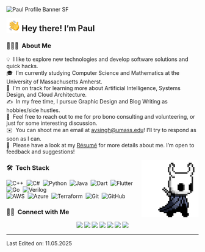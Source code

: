   <p><img src="https://raw.githubusercontent.com/Smil3MoreGH/Smil3MoreGH/refs/heads/main/sf_banner.png" alt="Paul Profile Banner SF"></p>
<p><img alt="Hand Wave" src="https://raw.githubusercontent.com/AVS1508/AVS1508/master/assets/Hand%20Wave.gif" width="40" align="left"></p><h2>Hey there! I’m Paul</h2>
<h3 id="-about-me">👨🏻‍💻 &nbsp;About Me</h3>
<p>💡 &nbsp;I like to explore new technologies and develop software solutions and quick hacks.<br>
🎓 &nbsp;I’m currently studying Computer Science and Mathematics at the University of Massachusetts Amherst.<br>
🌱 &nbsp;I’m on track for learning more about Artificial Intelligence, Systems Design, and Cloud Architecture.<br>
✍️ &nbsp;In my free time, I pursue Graphic Design and Blog Writing as hobbies/side hustles.<br>
💬 &nbsp;Feel free to reach out to me for pro bono consulting and volunteering, or just for some interesting discussion.<br>
✉️ &nbsp;You can shoot me an email at <a href="mailto:avsingh@umass.edu">avsingh@umass.edu</a>! I’ll try to respond as soon as I can.<br>
📄 &nbsp;Please have a look at my <a href="https://www.adityavsingh.com/resume.html">Résumé</a> for more details about me. I’m open to feedback and suggestions!</p>
<img alt="Night Coding" src="https://raw.githubusercontent.com/Smil3MoreGH/Smil3MoreGH/refs/heads/main/hollow_knight.gif" align="right" width="150" height="150">
<h3 id="-tech-stack">🛠 &nbsp;Tech Stack</h3>
<p>
  <img src="https://img.shields.io/badge/-C++-05122A?style=flat&logo=C%2B%2B&logoColor=00599C" alt="C++">&nbsp;
  <img src="https://img.shields.io/badge/-C%23-05122A?style=flat&logo=c-sharp&logoColor=239120" alt="C#">&nbsp;
  <img src="https://img.shields.io/badge/-Python-05122A?style=flat&logo=python" alt="Python">&nbsp;
  <img src="https://img.shields.io/badge/-Java-05122A?style=flat&logo=Java&logoColor=FFA518" alt="Java">&nbsp;
  <img src="https://img.shields.io/badge/-Dart-05122A?style=flat&logo=dart&logoColor=0175C2" alt="Dart">&nbsp;
  <img src="https://img.shields.io/badge/-Flutter-05122A?style=flat&logo=flutter&logoColor=02569B" alt="Flutter">&nbsp;
  <img src="https://img.shields.io/badge/-Go-05122A?style=flat&logo=go&logoColor=00ADD8" alt="Go">&nbsp;
  <img src="https://img.shields.io/badge/-Verilog-05122A?style=flat&logo=verilog&logoColor=white" alt="Verilog"><br>
  <img src="https://img.shields.io/badge/-AWS-05122A?style=flat&logo=amazon-aws&logoColor=FF9900" alt="AWS">&nbsp;
  <img src="https://img.shields.io/badge/-Azure-05122A?style=flat&logo=microsoft-azure&logoColor=0078D4" alt="Azure">&nbsp;
  <img src="https://img.shields.io/badge/-Terraform-05122A?style=flat&logo=terraform&logoColor=7B42BC" alt="Terraform">&nbsp;
  <img src="https://img.shields.io/badge/-Git-05122A?style=flat&logo=git" alt="Git">&nbsp;
  <img src="https://img.shields.io/badge/-GitHub-05122A?style=flat&logo=github" alt="GitHub">
</p>
<h3 id="-connect-with-me">🤝🏻 &nbsp;Connect with Me</h3>
<p align="center">
<a href="https://www.adityavsingh.com"><img src="https://img.shields.io/badge/-adityavsingh.com-3423A6?style=flat&amp;logo=Google-Chrome&amp;logoColor=white"></a>
<a href="https://linkedin.com/in/AVS1508"><img src="https://img.shields.io/badge/-Aditya%20Vikram%20Singh-0077B5?style=flat&amp;logo=Linkedin&amp;logoColor=white"></a>
<a href="mailto:avsingh@umass.edu"><img src="https://img.shields.io/badge/-avsingh@umass.edu-D14836?style=flat&amp;logo=Gmail&amp;logoColor=white"></a>
<a href="https://instagram.com/adityavs_"><img src="https://img.shields.io/badge/-@adityavs__-E4405F?style=flat&amp;logo=Instagram&amp;logoColor=white"></a>
<a href="https://facebook.com/AVS1508"><img src="https://img.shields.io/badge/-@AVS1508-1877F2?style=flat&amp;logo=Facebook&amp;logoColor=white"></a>
<a href="https://www.pinterest.ca/AVS1508"><img src="https://img.shields.io/badge/-@AVS1508-BD081C?style=flat&amp;logo=Pinterest&amp;logoColor=white"></a>
<a href="https://www.behance.net/AVS1508"><img src="https://img.shields.io/badge/-@AVS1508-1769FF?style=flat&amp;logo=Behance&amp;logoColor=white"></a>
</p>
<hr>
<p>Last Edited on: 11.05.2025</p>
